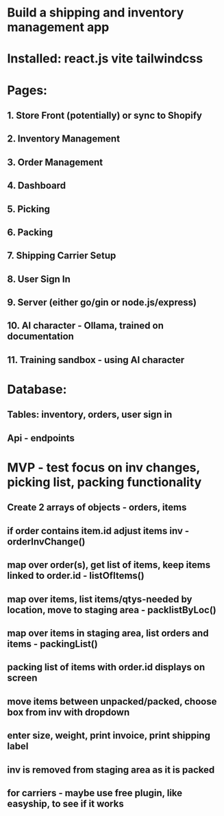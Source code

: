 # Build a shipping and inventory management app

# Installed: react.js vite tailwindcss

# Pages:  
## 1. Store Front (potentially) or sync to Shopify
## 2. Inventory Management
## 3. Order Management
## 4. Dashboard
## 5. Picking
## 6. Packing
## 7. Shipping Carrier Setup
## 8. User Sign In
## 9. Server (either go/gin or node.js/express)
## 10. AI character - Ollama, trained on documentation
## 11. Training sandbox - using AI character

# Database:
## Tables: inventory, orders, user sign in
## Api - endpoints 

# MVP - test focus on inv changes, picking list, packing functionality

## Create 2 arrays of objects - orders, items

## if order contains item.id adjust items inv - orderInvChange()

## map over order(s), get list of items, keep items linked to order.id  - listOfItems()

## map over items, list items/qtys-needed by location, move to staging area - packlistByLoc()

## map over items in staging area, list orders and items - packingList()
##      packing list of items with order.id displays on screen
##      move items between unpacked/packed, choose box from inv with dropdown
##      enter size, weight, print invoice, print shipping label
##      inv is removed from staging area as it is packed

## for carriers - maybe use free plugin, like easyship, to see if it works


